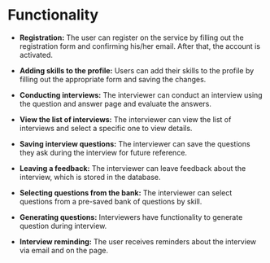 # Functionality

- **Registration:** The user can register on the service by filling out the registration form and confirming his/her email. After that, the account is activated.

- **Adding skills to the profile:** Users can add their skills to the profile by filling out the appropriate form and saving the changes.

- **Conducting interviews:** The interviewer can conduct an interview using the question and answer page and evaluate the answers.

- **View the list of interviews:** The interviewer can view the list of interviews and select a specific one to view details.

- **Saving interview questions:** The interviewer can save the questions they ask during the interview for future reference.

- **Leaving a feedback:** The interviewer can leave feedback about the interview, which is stored in the database.

- **Selecting questions from the bank:** The interviewer can select questions from a pre-saved bank of questions by skill.

- **Generating questions:** Interviewers have functionality to generate question during interview.

- **Interview reminding:** The user receives reminders about the interview via email and on the page.
